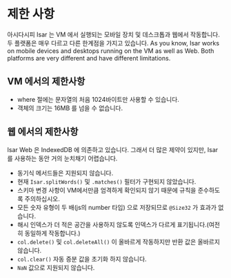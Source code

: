 # 제한 사항

아시다시피 Isar 는 VM 에서 실행되는 모바일 장치 및 데스크톱과 웹에서 작동합니다. 두 플랫폼은 매우 다르고 다른 한계점을 가지고 있습니다.
As you know, Isar works on mobile devices and desktops running on the VM as well as Web. Both platforms are very different and have different limitations.

## VM 에서의 제한사항

- where 절에는 문자열의 처음 1024바이트만 사용할 수 있습니다.
- 객체의 크기는 16MB 를 넘을 수 없습니다.

## 웹 에서의 제한사항

Isar Web 은 IndexedDB 에 의존하고 있습니다. 그래서 더 많은 제약이 있지만, Isar 를 사용하는 동안 거의 눈치채기 어렵습니다.

- 동기식 메서드들은 지원되지 않습니다.
- 현재 `Isar.splitWords()` 및 `.matches()` 필터가 구현되지 않았습니다.
- 스키마 변경 사항이 VM에서만큼 엄격하게 확인되지 않기 때문에 규칙을 준수하도록 주의하십시오.
- 모든 숫자 유형이 두 배(js의 number 타입) 으로 저장되므로 `@Size32` 가 효과가 없습니다.
- 해시 인덱스가 더 적은 공간을 사용하지 않도록 인덱스가 다르게 표기됩니다.(여전히 동일하게 작동합니다.)
- `col.delete()` 및 `col.deleteAll()` 이 올바르게 작동하지만 반환 값은 올바르지 않습니다.
- `col.clear()` 자동 증분 값을 초기화 하지 않습니다.
- `NaN` 값으로 지원되지 않습니다.
